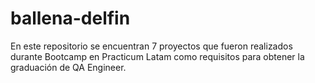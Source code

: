 # ballena-delfin
En este repositorio se encuentran 7 proyectos que fueron realizados durante Bootcamp en Practicum Latam como requisitos para obtener la graduación de QA Engineer.
